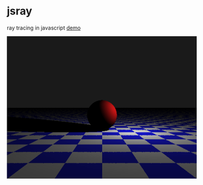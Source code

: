 # jsray

ray tracing in javascript
[demo](http://matklad.github.io/jsray/)

![result](rendered.png "rendered image sample")
